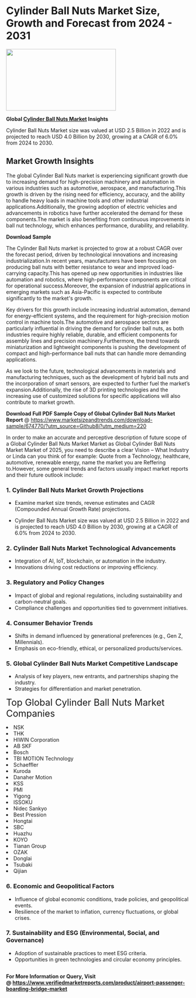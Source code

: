 <H1>Cylinder Ball Nuts Market Size, Growth and Forecast from 2024 - 2031</H1><img class="aligncenter size-medium wp-image-584254" src="https://thirdeyenews.in/wp-content/uploads/2024/09/Global-Market-Research-300x168.jpeg" alt="" width="300" height="168" /><p><strong>Global&nbsp;<a href="https://www.marketsizeandtrends.com/download-sample/674770/?utm_source=Github8j?utm_medium=220">Cylinder Ball Nuts Market</a> Insights</strong></p><p>Cylinder Ball Nuts Market size was valued at USD 2.5 Billion in 2022 and is projected to reach USD 4.0 Billion by 2030, growing at a CAGR of 6.0% from 2024 to 2030.</p><p><h2>Market Growth Insights</h2> <p>The global Cylinder Ball Nuts market is experiencing significant growth due to increasing demand for high-precision machinery and automation in various industries such as automotive, aerospace, and manufacturing.This growth is driven by the rising need for efficiency, accuracy, and the ability to handle heavy loads in machine tools and other industrial applications.Additionally, the growing adoption of electric vehicles and advancements in robotics have further accelerated the demand for these components.The market is also benefiting from continuous improvements in ball nut technology, which enhances performance, durability, and reliability.</p> <p><strong>Download Sample</strong></p> <p>The Cylinder Ball Nuts market is projected to grow at a robust CAGR over the forecast period, driven by technological innovations and increasing industrialization.In recent years, manufacturers have been focusing on producing ball nuts with better resistance to wear and improved load-carrying capacity.This has opened up new opportunities in industries like automation and robotics, where high-performance components are critical for operational success.Moreover, the expansion of industrial applications in emerging markets such as Asia-Pacific is expected to contribute significantly to the market's growth.</p> <p>Key drivers for this growth include increasing industrial automation, demand for energy-efficient systems, and the requirement for high-precision motion control in machine tools.The automotive and aerospace sectors are particularly influential in driving the demand for cylinder ball nuts, as both industries require highly reliable, durable, and efficient components for assembly lines and precision machinery.Furthermore, the trend towards miniaturization and lightweight components is pushing the development of compact and high-performance ball nuts that can handle more demanding applications.</p> <p>As we look to the future, technological advancements in materials and manufacturing techniques, such as the development of hybrid ball nuts and the incorporation of smart sensors, are expected to further fuel the market’s expansion.Additionally, the rise of 3D printing technologies and the increasing use of customized solutions for specific applications will also contribute to market growth.</p> <p><span class=""><strong>Download Full PDF Sample Copy of Global Cylinder Ball Nuts Market Report</strong> @ <a href="https://www.marketsizeandtrends.com/download-sample/674770/?utm_source=Github8j?utm_medium=220" target="_blank">https://www.marketsizeandtrends.com/download-sample/674770/?utm_source=Github8j?utm_medium=220</a></span></p><p>In order to make an accurate and perceptive description of future scope of a Global&nbsp;Cylinder Ball Nuts Market Market as Global&nbsp;Cylinder Ball Nuts Market Market of 2025, you need to describe a clear Vision &ndash; What Industry or Linda can you think of for example: Quote from a Technology, healthcare, automotive, renewable energy, name the market you are Reffering to.However, some general trends and factors usually impact market reports and their future outlook include:</p><h3>1.&nbsp;<strong>Cylinder Ball Nuts Market Growth Projections</strong></h3><ul><li>Examine market size trends, revenue estimates and CAGR (Compounded Annual Growth Rate) projections.</li><li><p>Cylinder Ball Nuts Market size was valued at USD 2.5 Billion in 2022 and is projected to reach USD 4.0 Billion by 2030, growing at a CAGR of 6.0% from 2024 to 2030.</p></li></ul><h3>2.&nbsp;<strong>Cylinder Ball Nuts Market Technological Advancements</strong></h3><ul><li>Integration of AI, IoT, blockchain, or automation in the industry.</li><li>Innovations driving cost reductions or improving efficiency.</li></ul><h3>3.&nbsp;<strong>Regulatory and Policy Changes</strong></h3><ul><li>Impact of global and regional regulations, including sustainability and carbon-neutral goals.</li><li>Compliance challenges and opportunities tied to government initiatives.</li></ul><h3>4.&nbsp;<strong>Consumer Behavior Trends</strong></h3><ul><li>Shifts in demand influenced by generational preferences (e.g., Gen Z, Millennials).</li><li>Emphasis on eco-friendly, ethical, or personalized products/services.</li></ul><h3>5.&nbsp;<strong>Global Cylinder Ball Nuts Market Competitive Landscape</strong></h3><ul><li>Analysis of key players, new entrants, and partnerships shaping the industry.</li><li>Strategies for differentiation and market penetration.</li></ul><p data-pm-slice="1 1 []"><span style="color: inherit; font-family: inherit; font-size: 25px;">Top Global Cylinder Ball Nuts Market Companies</span></p><div class="" data-test-id=""><p><li>NSK</li><li> THK</li><li> HIWIN Corporation</li><li> AB SKF</li><li> Bosch</li><li> TBI MOTION Technology</li><li> Schaeffler</li><li> Kuroda</li><li> Danaher Motion</li><li> KSS</li><li> PMI</li><li> Yigong</li><li> ISSOKU</li><li> Nidec Sankyo</li><li> Best Pression</li><li> Hongtai</li><li> SBC</li><li> Huazhu</li><li> KOYO</li><li> Tianan Group</li><li> OZAK</li><li> Donglai</li><li> Tsubaki</li><li> Qijian</li></p></div><h3>6.&nbsp;<strong>Economic and Geopolitical Factors</strong></h3><ul><li>Influence of global economic conditions, trade policies, and geopolitical events.</li><li>Resilience of the market to inflation, currency fluctuations, or global crises.</li></ul><h3>7.&nbsp;<strong>Sustainability and ESG (Environmental, Social, and Governance)</strong></h3><ul><li>Adoption of sustainable practices to meet ESG criteria.</li><li>Opportunities in green technologies and circular economy principles.</li></ul><h2><strong style="font-size: 14px;">For More Information or Query, Visit @&nbsp;</strong><a style="background-color: #ffffff; font-size: 14px;" href="https://www.marketsizeandtrends.com/report/cylinder-ball-nuts-market/" target="_blank">https://www.verifiedmarketreports.com/product/airport-passenger-boarding-bridge-market</a></h2>